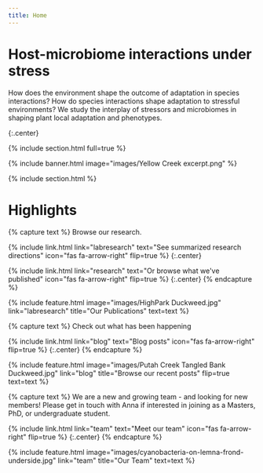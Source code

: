 ```yaml
---
title: Home
---
```


# Host-microbiome interactions under stress

How does the environment shape the outcome of adaptation in species interactions? 
How do species interactions shape adaptation to stressful environments? 
We study the interplay of stressors and microbiomes in shaping plant local adaptation and phenotypes.
<!-- 
{%
  include link.html
  type="github"
  icon=""
  text="See the template on GitHub"
  link="greenelab/lab-website-template"
  style="button"
%}
{%
  include link.html
  type="docs"
  icon=""
  text="See the documentation"
  link="https://github.com/greenelab/lab-website-template/wiki"
  style="button"
%}
 -->
 
{:.center}

{% include section.html full=true %}

{% include banner.html image="images/Yellow Creek excerpt.png" %}

{% include section.html %}

# Highlights

{% capture text %}
Browse our research.

{%
  include link.html
  link="labresearch"
  text="See summarized research directions"
  icon="fas fa-arrow-right"
  flip=true
%}
{:.center}

{%
  include link.html
  link="research"
  text="Or browse what we've published"
  icon="fas fa-arrow-right"
  flip=true
%}
{:.center}
{% endcapture %}

{%
  include feature.html
  image="images/HighPark Duckweed.jpg"
  link="labresearch"
  title="Our Publications"
  text=text
%}

{% capture text %}
Check out what has been happening 

{%
  include link.html
  link="blog"
  text="Blog posts"
  icon="fas fa-arrow-right"
  flip=true
%}
{:.center}
{% endcapture %}

{%
  include feature.html
  image="images/Putah Creek Tangled Bank Duckweed.jpg"
  link="blog"
  title="Browse our recent posts"
  flip=true
  text=text
%}


{% capture text %}
We are a new and growing team - and looking for new members! Please get in touch with Anna if interested in joining as a Masters, PhD, or undergraduate student.

{%
  include link.html
  link="team"
  text="Meet our team"
  icon="fas fa-arrow-right"
  flip=true
%}
{:.center}
{% endcapture %}

{%
  include feature.html
  image="images/cyanobacteria-on-lemna-frond-underside.jpg"
  link="team"
  title="Our Team"
  text=text
%}

